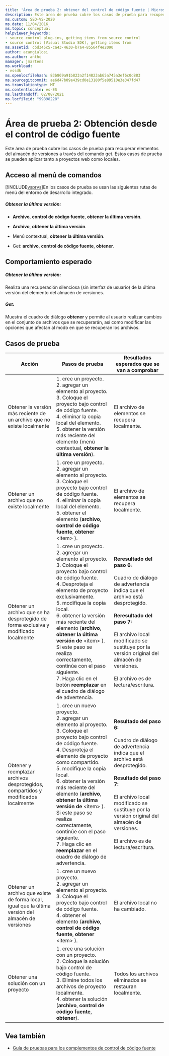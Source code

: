 ```yaml
---
title: 'Área de prueba 2: obtener del control de código fuente | Microsoft Docs'
description: Este área de prueba cubre los casos de prueba para recuperar elementos del almacén de versiones con get. Estos casos de prueba se pueden aplicar tanto a proyectos web como locales.
ms.custom: SEO-VS-2020
ms.date: 11/04/2016
ms.topic: conceptual
helpviewer_keywords:
- source control plug-ins, getting items from source control
- source control [Visual Studio SDK], getting items from
ms.assetid: cbd345c5-ca43-4630-b7a4-85564f4e2090
author: acangialosi
ms.author: anthc
manager: jmartens
ms.workload:
- vssdk
ms.openlocfilehash: 83b869a91b823a2f14823ab65a745a3ef6c0d883
ms.sourcegitcommit: ae6d47b09a439cd0e13180f5e89510e3e347fd47
ms.translationtype: MT
ms.contentlocale: es-ES
ms.lasthandoff: 02/08/2021
ms.locfileid: "99898228"
---
```

# <a name="test-area-2-get-from-source-control"></a>Área de prueba 2: Obtención desde el control de código fuente
Este área de prueba cubre los casos de prueba para recuperar elementos del almacén de versiones a través del comando get. Estos casos de prueba se pueden aplicar tanto a proyectos web como locales.

## <a name="command-menu-access"></a>Acceso al menú de comandos
 [!INCLUDE[vsprvs](../../code-quality/includes/vsprvs_md.md)]En los casos de prueba se usan las siguientes rutas de menú del entorno de desarrollo integrado.

##### <a name="get-latest-version"></a>Obtener la última versión:

- **Archivo**, **control de código fuente**, **obtener la última versión**.

- **Archivo**, **obtener la última versión**.

- Menú contextual, **obtener la última versión**.

- Get: **archivo**, **control de código fuente**, **obtener**.

## <a name="expected-behavior"></a>Comportamiento esperado

##### <a name="get-latest-version"></a>Obtener la última versión:
 Realiza una recuperación silenciosa (sin interfaz de usuario) de la última versión del elemento del almacén de versiones.

##### <a name="get"></a>Get:
 Muestra el cuadro de diálogo **obtener** y permite al usuario realizar cambios en el conjunto de archivos que se recuperarán, así como modificar las opciones que afectan al modo en que se recuperan los archivos.

## <a name="test-cases"></a>Casos de prueba

|Acción|Pasos de prueba|Resultados esperados que se van a comprobar|
|------------|----------------|--------------------------------|
|Obtener la versión más reciente de un archivo que no existe localmente|1. cree un proyecto.<br />2. agregar un elemento al proyecto.<br />3. Coloque el proyecto bajo control de código fuente.<br />4. eliminar la copia local del elemento.<br />5. obtener la versión más reciente del elemento (menú contextual, **obtener la última versión**).|El archivo de elementos se recupera localmente.|
|Obtener un archivo que no existe localmente|1. cree un proyecto.<br />2. agregar un elemento al proyecto.<br />3. Coloque el proyecto bajo control de código fuente.<br />4. eliminar la copia local del elemento.<br />5. obtener el elemento (**archivo**, **control de código fuente**, **obtener** \<item> ).|El archivo de elementos se recupera localmente.|
|Obtener un archivo que se ha desprotegido de forma exclusiva y modificado localmente|1. cree un proyecto.<br />2. agregar un elemento al proyecto.<br />3. Coloque el proyecto bajo control de código fuente.<br />4. Desproteja el elemento de proyecto exclusivamente.<br />5. modifique la copia local.<br />6. obtener la versión más reciente del elemento (**archivo**, **obtener la última versión de** \<item> ). Si este paso se realiza correctamente, continúe con el paso siguiente.<br />7. Haga clic en el botón **reemplazar** en el cuadro de diálogo de advertencia.|**Reresultado del paso 6**`:`<br /><br /> Cuadro de diálogo de advertencia indica que el archivo está desprotegido.<br /><br /> **Reresultado del paso 7:**<br /><br /> El archivo local modificado se sustituye por la versión original del almacén de versiones.<br /><br /> El archivo es de lectura/escritura.|
|Obtener y reemplazar archivos desprotegidos, compartidos y modificados localmente|1. cree un nuevo proyecto.<br />2. agregar un elemento al proyecto.<br />3. Coloque el proyecto bajo control de código fuente.<br />4. Desproteja el elemento de proyecto como compartido.<br />5. modifique la copia local.<br />6. obtener la versión más reciente del elemento (**archivo**, **obtener la última versión de** \<item> ). Si este paso se realiza correctamente, continúe con el paso siguiente.<br />7. Haga clic en **reemplazar** en el cuadro de diálogo de advertencia.|**Resultado del paso 6:**<br /><br /> Cuadro de diálogo de advertencia indica que el archivo está desprotegido.<br /><br /> **Resultado del paso 7:**<br /><br /> El archivo local modificado se sustituye por la versión original del almacén de versiones.<br /><br /> El archivo es de lectura/escritura.|
|Obtener un archivo que existe de forma local, igual que la última versión del almacén de versiones|1. cree un nuevo proyecto.<br />2. agregar un elemento al proyecto.<br />3. Coloque el proyecto bajo control de código fuente.<br />4. obtener el elemento (**archivo**, **control de código fuente**, **obtener** \<item> ).|El archivo local no ha cambiado.|
|Obtener una solución con un proyecto|1. cree una solución con un proyecto.<br />2. Coloque la solución bajo control de código fuente.<br />3. Elimine todos los archivos de proyecto localmente.<br />4. obtener la solución (**archivo**, **control de código fuente**, **obtener**).|Todos los archivos eliminados se restauran localmente.|

## <a name="see-also"></a>Vea también
- [Guía de pruebas para los complementos de control de código fuente](../../extensibility/internals/test-guide-for-source-control-plug-ins.md)
